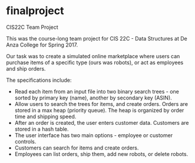 # finalproject
CIS22C Team Project

This was the course-long team project for CIS 22C - Data Structures at De Anza College for Spring 2017.

Our task was to create a simulated online marketplace where users can purchase items of a specific type (ours was robots), or act as employees and ship orders.

The specifications include:
- Read each item from an input file into two binary search trees - one sorted by primary key (name), another by secondary key (ASIN).
- Allow users to search the trees for items, and create orders. Orders are stored in a max heap (priority queue). The heap is organized by order time and shipping speed.
- After an order is created, the user enters customer data. Customers are stored in a hash table.
- The user interface has two main options - employee or customer controls. 
- Customers can search for items and create orders.
- Employees can list orders, ship them, add new robots, or delete robots.

